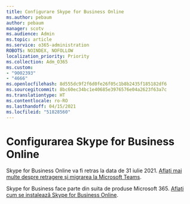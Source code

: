 ```yaml
---
title: Configurare Skype for Business Online
ms.author: pebaum
author: pebaum
manager: scotv
ms.audience: Admin
ms.topic: article
ms.service: o365-administration
ROBOTS: NOINDEX, NOFOLLOW
localization_priority: Priority
ms.collection: Adm_O365
ms.custom:
- "9002393"
- "4666"
ms.openlocfilehash: 8d555dc9f2f6d0fe26f05c1b8b2435f185182df6
ms.sourcegitcommit: 8bc60ec34bc1e40685e3976576e04a2623f63a7c
ms.translationtype: HT
ms.contentlocale: ro-RO
ms.lasthandoff: 04/15/2021
ms.locfileid: "51828560"
---
```

# <a name="set-up-skype-for-business-online"></a>Configurarea Skype for Business Online

Skype for Business Online va fi retras la data de 31 iulie 2021. [Aflați mai multe despre retragere și migrarea la Microsoft Teams](https://docs.microsoft.com/microsoftteams/skype-for-business-online-retirement).

Skype for Business face parte din suita de produse Microsoft 365. [Aflați cum se instalează Skype for Business Online](https://support.office.com/article/Install-Skype-for-Business-Online-8a618bc4-3fc8-4d5f-9d62-cf93a0494800).
